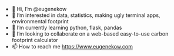 - 👋 Hi, I’m @eugenekow
- 👀 I’m interested in data, statistics, making ugly terminal apps, environmental footprint
- 🌱 I’m currently learning python, flask, pandas
- 💞️ I’m looking to collaborate on a web-based easy-to-use carbon footprint calculator
- 📫 How to reach me https://www.eugenekow.com

<!---
eugenekow/eugenekow is a ✨ special ✨ repository because its `README.md` (this file) appears on your GitHub profile.
You can click the Preview link to take a look at your changes.
--->
